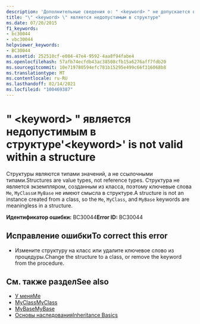 ```yaml
---
description: 'Дополнительные сведения о: " <keyword> " не допускается в структуре'
title: "\" <keyword> \" является недопустимым в структуре"
ms.date: 07/20/2015
f1_keywords:
- bc30044
- vbc30044
helpviewer_keywords:
- BC30044
ms.assetid: 252510cf-e084-47e4-9592-4aa8f94fabe4
ms.openlocfilehash: 57afb74ecfdb43ac38508cfb15a6276aff7fdb20
ms.sourcegitcommit: 10e719780594efc781b15295e499c66f316068b8
ms.translationtype: MT
ms.contentlocale: ru-RU
ms.lasthandoff: 02/14/2021
ms.locfileid: "100469387"
---
```

# <a name="keyword-is-not-valid-within-a-structure"></a><span data-ttu-id="cd9f9-103">" \<keyword> " является недопустимым в структуре</span><span class="sxs-lookup"><span data-stu-id="cd9f9-103">'\<keyword>' is not valid within a structure</span></span>

<span data-ttu-id="cd9f9-104">Структуры являются типами значений, а не ссылочными типами.</span><span class="sxs-lookup"><span data-stu-id="cd9f9-104">Structures are value types, not reference types.</span></span> <span data-ttu-id="cd9f9-105">Структура не является экземпляром, созданным из класса, поэтому ключевые слова `Me`, `MyClass`и `MyBase` не имеют смысла в структуре.</span><span class="sxs-lookup"><span data-stu-id="cd9f9-105">A structure is not an instance created from a class, so the `Me`, `MyClass`, and `MyBase` keywords are meaningless in a structure.</span></span>  
  
 <span data-ttu-id="cd9f9-106">**Идентификатор ошибки:** BC30044</span><span class="sxs-lookup"><span data-stu-id="cd9f9-106">**Error ID:** BC30044</span></span>  
  
## <a name="to-correct-this-error"></a><span data-ttu-id="cd9f9-107">Исправление ошибки</span><span class="sxs-lookup"><span data-stu-id="cd9f9-107">To correct this error</span></span>  
  
- <span data-ttu-id="cd9f9-108">Измените структуру на класс или удалите ключевое слово из процедуры.</span><span class="sxs-lookup"><span data-stu-id="cd9f9-108">Change the structure to a class, or remove the keyword from the procedure.</span></span>  
  
## <a name="see-also"></a><span data-ttu-id="cd9f9-109">См. также раздел</span><span class="sxs-lookup"><span data-stu-id="cd9f9-109">See also</span></span>

- [<span data-ttu-id="cd9f9-110">У меня</span><span class="sxs-lookup"><span data-stu-id="cd9f9-110">Me</span></span>](../programming-guide/program-structure/me-my-mybase-and-myclass.md#me)
- [<span data-ttu-id="cd9f9-111">MyClass</span><span class="sxs-lookup"><span data-stu-id="cd9f9-111">MyClass</span></span>](../programming-guide/program-structure/me-my-mybase-and-myclass.md#myclass)
- [<span data-ttu-id="cd9f9-112">MyBase</span><span class="sxs-lookup"><span data-stu-id="cd9f9-112">MyBase</span></span>](../programming-guide/program-structure/me-my-mybase-and-myclass.md#mybase)
- [<span data-ttu-id="cd9f9-113">Основы наследования</span><span class="sxs-lookup"><span data-stu-id="cd9f9-113">Inheritance Basics</span></span>](../programming-guide/language-features/objects-and-classes/inheritance-basics.md)
